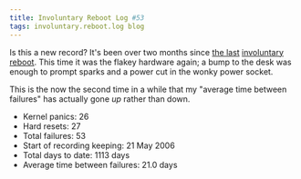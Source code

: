 ```yaml
---
title: Involuntary Reboot Log #53
tags: involuntary.reboot.log blog
---
```


Is this a new record? It's been over two months since [the last](/blog/involuntary-reboot-log-52) [involuntary reboot](/wiki/involuntary_reboot). This time it was the flakey hardware again; a bump to the desk was enough to prompt sparks and a power cut in the wonky power socket.

This is the now the second time in a while that my "average time between failures" has actually gone _up_ rather than down.

-   Kernel panics: 26
-   Hard resets: 27
-   Total failures: 53
-   Start of recording keeping: 21 May 2006
-   Total days to date: 1113 days
-   Average time between failures: 21.0 days
